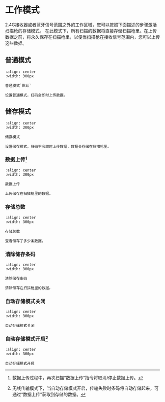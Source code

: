 # 工作模式
2.4G接收器或者蓝牙信号范围之外的工作区域，您可以按照下面描述的步骤激活扫描枪的存储模式。 在此模式下，所有扫描的数据将直接存储扫描枪里。在上传数据之前，将永久保存在扫描枪里，以便当扫描枪在接收信号范围内，您可以上传这些数据。 


## 普通模式
```{figure} ../../../media/2523NORMD.png
:align: center
:width: 300px

普通模式`默认`
```

```{note}
设置普通模式，扫码会即时上传数据。
```
## 储存模式

```{figure} ../../../media/2523INVMD.png
:align: center
:width: 300px

储存模式
```

```{note}
设置储存模式，扫码不会即时上传数据，数据会存储在扫描枪里。
```

### 数据上传[^1]
[^1]: 数据上传过程中，再次扫描“数据上传”指令将取消/停止数据上传。
```{figure} ../../../media/2523TXMEM.png
:align: center
:width: 300px

数据上传
```

```{note}
上传储存在扫描枪里的数据。
```

### 存储总数

```{figure} ../../../media/25232BTCNT.png
:align: center
:width: 300px

存储总数
```

```{note}
查看储存了多少条数据。
```
### 清除储存条码

```{figure} ../../../media/25232ANEW2A.png
:align: center
:width: 300px

清除储存条码
```

```{note}
清除储存在扫描枪里的数据。
```
### 自动存储模式关闭

```{figure} ../../../media/25AutoSav23Off.png
:align: center
:width: 300px

自动存储模式关闭
```

### 自动存储模式开启[^2]

[^2]: 无线传输模式下，当自动存储模式开启，传输失败时条码将自动存储起来，可通过“数据上传”获取到存储的数据。

```{figure} ../../../media/25AutoSav23On.png
:align: center
:width: 300px

自动存储模式开启
```
